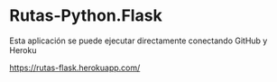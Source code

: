 # Rutas-Python.Flask

Esta aplicación se puede ejecutar directamente conectando GitHub y Heroku 

https://rutas-flask.herokuapp.com/
